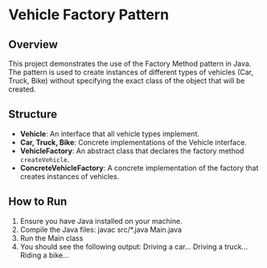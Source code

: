 # Vehicle Factory Pattern

## Overview
This project demonstrates the use of the Factory Method pattern in Java. The pattern is used to create instances of different types of vehicles (Car, Truck, Bike) without specifying the exact class of the object that will be created.

## Structure
- **Vehicle**: An interface that all vehicle types implement.
- **Car, Truck, Bike**: Concrete implementations of the Vehicle interface.
- **VehicleFactory**: An abstract class that declares the factory method `createVehicle`.
- **ConcreteVehicleFactory**: A concrete implementation of the factory that creates instances of vehicles.

## How to Run
1. Ensure you have Java installed on your machine.
2. Compile the Java files:
javac src/*.java Main.java
3. Run the Main class
4. You should see the following output:
Driving a car...
Driving a truck...
Riding a bike...
